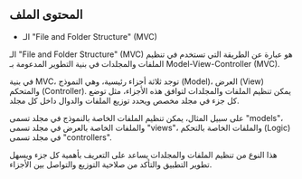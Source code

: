 ## المحتوى الملف 

- الـ "File and Folder Structure" (MVC)


الـ "File and Folder Structure" (MVC) هو عبارة عن الطريقة التي تستخدم في تنظيم الملفات والمجلدات في بنية التطوير المدعومة بـ Model-View-Controller (MVC).

في بنية MVC، توجد ثلاثة أجزاء رئيسية، وهي النموذج (Model)، العرض (View) والمتحكم (Controller). يمكن تنظيم الملفات والمجلدات لتوافق هذه الأجزاء، مثل توضع كل جزء في مجلد مخصص ويحدد توزيع الملفات والدوال داخل كل مجلد.

على سبيل المثال، يمكن تنظيم الملفات الخاصة بالنموذج في مجلد تسمى "models"، والملفات الخاصة بالعرض في مجلد تسمى "views"، والملفات الخاصة بالتحكم (Logic) في مجلد تسمى "controllers".

هذا النوع من تنظيم الملفات والمجلدات يساعد على التعريف بأهمية كل جزء ويسهل تطوير التطبيق والتأكد من صلاحية التوزيع والتواصل بين الأجزاء.
